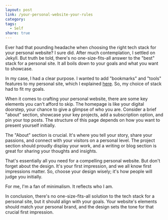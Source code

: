 ```yaml
---
layout: post
link: /your-personal-website-your-rules
category: 
tags:
  - Self
share: true
---
```

Ever had that pounding headache when choosing the right tech stack for your personal website? I sure did. After much contemplation, I settled on Jekyll. But truth be told, there's no one-size-fits-all answer to the "best" stack for a personal site. It all boils down to your goals and what you want to showcase.

In my case, I had a clear purpose. I wanted to add "bookmarks" and "tools" features to my personal site, which I explained [here](/breaking-the-cliche-of-your-personal-website). So, my choice of stack had to fit my goals.

When it comes to crafting your personal website, there are some key elements you can't afford to skip. The homepage is like your digital doorstep, your chance to give a glimpse of who you are. Consider a brief "about" section, showcase your key projects, add a subscription option, and pin your top posts. The structure of this page depends on how you want to present yourself initially.

The "About" section is crucial. It's where you tell your story, share your passions, and connect with your visitors on a personal level. The project section should proudly display your work, and a writing or blog section is great for sharing your thoughts and insights.

That's essentially all you need for a compelling personal website. But don't forget about the design. It's your first impression, and we all know first impressions matter. So, choose your design wisely; it's how people will judge you initially.

For me, I'm a fan of minimalism. It reflects who I am.

In conclusion, there's no one-size-fits-all solution to the tech stack for a personal site, but it should align with your goals. Your website's elements should match your personal brand, and the design sets the tone for that crucial first impression.